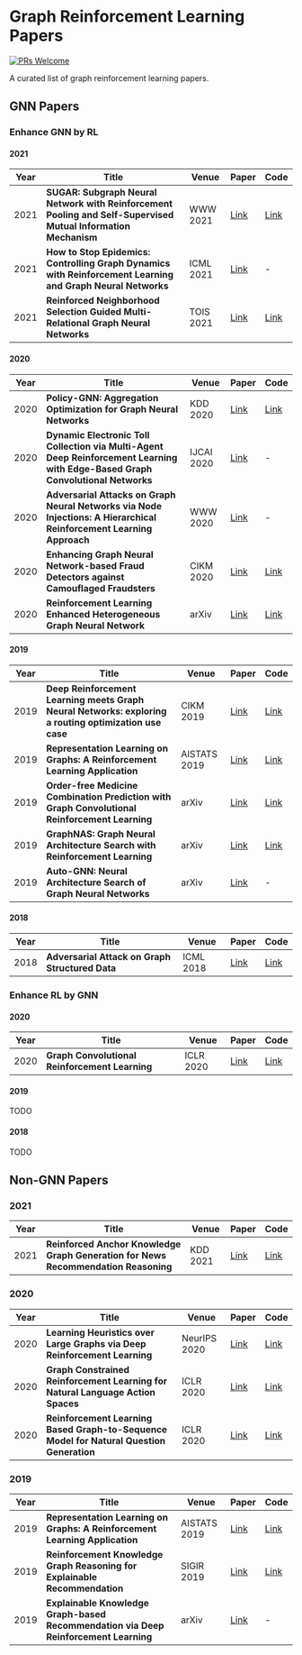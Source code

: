 # Graph Reinforcement Learning Papers
[![PRs Welcome](https://img.shields.io/badge/PRs-welcome-brightgreen.svg?style=flat-square)](http://makeapullrequest.com)

A curated list of graph reinforcement learning papers.

## GNN Papers
### Enhance GNN by RL
#### 2021
| Year   | Title  | Venue |  Paper | Code  |
|-------|--------|--------|--------|-----------|
| 2021 | **SUGAR: Subgraph Neural Network with Reinforcement Pooling and Self-Supervised Mutual Information Mechanism**  | WWW 2021  |  [Link](https://arxiv.org/pdf/2101.08170.pdf)  | [Link](https://github.com/SunQingYun1996/SUGAR) |
| 2021 | **How to Stop Epidemics: Controlling Graph Dynamics with Reinforcement Learning and Graph Neural Networks**  | ICML 2021  |  [Link](https://arxiv.org/pdf/2010.05313.pdf)  | - |
| 2021 | **Reinforced Neighborhood Selection Guided Multi-Relational Graph Neural Networks**  | TOIS 2021  |  [Link](https://arxiv.org/pdf/2104.07886.pdf)  | [Link](https://github.com/safe-graph/RioGNN) |

#### 2020
| Year   | Title  | Venue |  Paper | Code  |
|-------|--------|--------|--------|-----------|
| 2020 | **Policy-GNN: Aggregation Optimization for Graph Neural Networks**  | KDD 2020  |  [Link](https://arxiv.org/pdf/2006.15097.pdf)  | [Link](https://github.com/lhenry15/Policy-GNN) |
| 2020 | **Dynamic Electronic Toll Collection via Multi-Agent Deep Reinforcement Learning with Edge-Based Graph Convolutional Networks**  | IJCAI 2020  |  [Link](https://www.ijcai.org/Proceedings/2019/0635.pdf)  | - |
| 2020 | **Adversarial Attacks on Graph Neural Networks via Node Injections: A Hierarchical Reinforcement Learning Approach**  | WWW 2020  |  [Link](https://par.nsf.gov/servlets/purl/10146600)  | - |
| 2020 | **Enhancing Graph Neural Network-based Fraud Detectors against Camouflaged Fraudsters**  | CIKM 2020  |  [Link](https://arxiv.org/pdf/2008.08692.pdf)  | [Link](https://github.com/safe-graph/DGFraud) |
| 2020 | **Reinforcement Learning Enhanced Heterogeneous Graph Neural Network**  | arXiv  |  [Link](https://arxiv.org/pdf/2010.13735.pdf)  | [Link](https://github.com/zhiqiangzhongddu/RL-HGNN) |

#### 2019
| Year   | Title  | Venue |  Paper | Code  |
|-------|--------|--------|--------|-----------|
| 2019 | **Deep Reinforcement Learning meets Graph Neural Networks: exploring a routing optimization use case**  | CIKM 2019  |  [Link](https://staff.fnwi.uva.nl/m.derijke/wp-content/papercite-data/pdf/wang-2019-order-free.pdf)  | [Link](https://github.com/WOW5678/CompNet) |
| 2019 | **Representation Learning on Graphs: A Reinforcement Learning Application**  | AISTATS 2019  |  [Link](http://proceedings.mlr.press/v89/madjiheurem19a/madjiheurem19a.pdf)  | [Link](https://github.com/LASP-UCL/Graph-RL) |
| 2019 | **Order-free Medicine Combination Prediction with Graph Convolutional Reinforcement Learning**  | arXiv  |  [Link](https://arxiv.org/pdf/1910.07421.pdf)  | [Link](https://github.com/knowledgedefinednetworking/DRL-GNN) |
| 2019 | **GraphNAS: Graph Neural Architecture Search with Reinforcement Learning**  | arXiv  |  [Link](https://arxiv.org/pdf/1904.09981.pdf)  | [Link](https://github.com/GraphNAS/GraphNAS) |
| 2019 | **Auto-GNN: Neural Architecture Search of Graph Neural Networks**  | arXiv  |  [Link](https://arxiv.org/pdf/1909.03184.pdf)  | - |

#### 2018
| Year   | Title  | Venue |  Paper | Code  |
|-------|--------|--------|--------|-----------|
| 2018 | **Adversarial Attack on Graph Structured Data**  | ICML 2018  |  [Link](http://proceedings.mlr.press/v80/dai18b/dai18b.pdf)  | [Link](https://github.com/Hanjun-Dai/graph_adversarial_attack) |


### Enhance RL by GNN
#### 2020
| Year   | Title  | Venue |  Paper | Code  |
|-------|--------|--------|--------|-----------|
| 2020 | **Graph Convolutional Reinforcement Learning**  | ICLR 2020  |  [Link](https://arxiv.org/pdf/1810.09202.pdf)  | [Link](https://github.com/PKU-AI-Edge/DGN/) |
#### 2019
TODO
#### 2018
TODO



## Non-GNN Papers
### 2021
| Year   | Title  | Venue |  Paper | Code  |
|-------|--------|--------|--------|-----------|
| 2021 | **Reinforced Anchor Knowledge Graph Generation for News Recommendation Reasoning**  | KDD 2021  |  [Link](https://www.microsoft.com/en-us/research/uploads/prod/2021/05/KDD2021-anchorkg.pdf )  | [Link](https://github.com/danyang-liu/AnchorKG) |

### 2020
| Year   | Title  | Venue |  Paper | Code  |
|-------|--------|--------|--------|-----------|
| 2020 | **Learning Heuristics over Large Graphs via Deep Reinforcement Learning**  | NeurIPS 2020  |  [Link](https://arxiv.org/pdf/1903.03332.pdf)  | [Link](https://github.com/idea-iitd/GCOMB) |
| 2020 | **Graph Constrained Reinforcement Learning for Natural Language Action Spaces**  | ICLR 2020  |  [Link](https://arxiv.org/pdf/2001.08837.pdf)  | [Link](https://github.com/rajammanabrolu/KG-A2C) |
| 2020 | **Reinforcement Learning Based Graph-to-Sequence Model for Natural Question Generation**  | ICLR 2020  |  [Link](https://arxiv.org/pdf/1908.04942.pdf)  | [Link](https://github.com/hugochan/RL-based-Graph2Seq-for-NQG) |

### 2019
| Year   | Title  | Venue |  Paper | Code  |
|-------|--------|--------|--------|-----------|
| 2019 | **Representation Learning on Graphs: A Reinforcement Learning Application**  | AISTATS 2019  |  [Link](http://proceedings.mlr.press/v89/madjiheurem19a/madjiheurem19a.pdf)  | [Link](https://github.com/LASP-UCL/Graph-RL) |
| 2019 | **Reinforcement Knowledge Graph Reasoning for Explainable Recommendation**  | SIGIR 2019  |  [Link](https://arxiv.org/pdf/1906.05237.pdf)  | [Link](https://github.com/orcax/PGPR) |
| 2019 | **Explainable Knowledge Graph-based Recommendation via Deep Reinforcement Learning**  | arXiv  |  [Link](https://arxiv.org/pdf/1906.09506.pdf)  | - |
